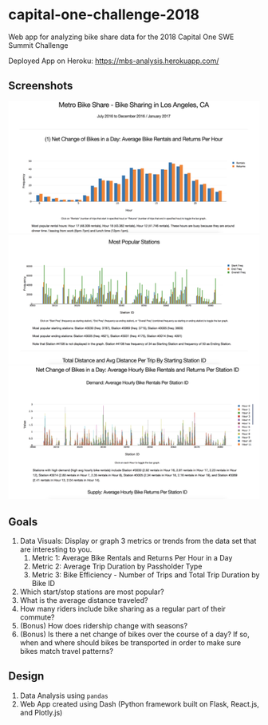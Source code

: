 # capital-one-challenge-2018
Web app for analyzing bike share data for the 2018 Capital One SWE Summit Challenge  

Deployed App on Heroku: https://mbs-analysis.herokuapp.com/  

## Screenshots
![Screenshot 1](https://github.com/vli1721/capital-one-challenge-2018/blob/master/screenshots/mbs-analysis-screenshot1.png)
![Screenshot 2](https://github.com/vli1721/capital-one-challenge-2018/blob/master/screenshots/mbs-analysis-screenshot2.png)
![Screenshot 3](https://github.com/vli1721/capital-one-challenge-2018/blob/master/screenshots/mbs-analysis-screenshot3.png)


## Goals
1. Data Visuals: Display or graph 3 metrics or trends from the data set that are interesting to you.
	1. Metric 1: Average Bike Rentals and Returns Per Hour in a Day
	2. Metric 2: Average Trip Duration by Passholder Type
	3. Metric 3: Bike Efficiency - Number of Trips and Total Trip Duration by Bike ID
2. Which start/stop stations are most popular?
3. What is the average distance traveled?
4. How many riders include bike sharing as a regular part of their commute?
5. (Bonus) How does ridership change with seasons?
6. (Bonus) Is there a net change of bikes over the course of a day? If so, when and where should bikes be transported in order to make sure bikes match travel patterns?

## Design
1. Data Analysis using `pandas`
2. Web App created using Dash (Python framework built on Flask, React.js, and Plotly.js)